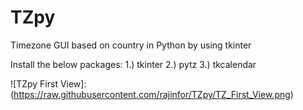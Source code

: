 # TZpy
Timezone GUI based on country in Python by using tkinter

Install the below packages:
1.) tkinter
2.) pytz
3.) tkcalendar

![TZpy First View]: (https://raw.githubusercontent.com/rajinfor/TZpy/TZ_First_View.png)
